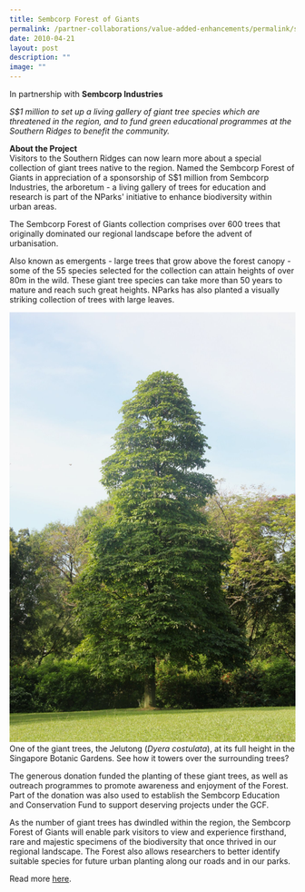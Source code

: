 ```yaml
---
title: Sembcorp Forest of Giants
permalink: /partner-collaborations/value-added-enhancements/permalink/sembcorpFOG/
date: 2010-04-21
layout: post
description: ""
image: ""
---
```

In partnership with  **Sembcorp Industries**

*S$1 million to set up a living gallery of giant tree species which are threatened in the region, and to fund green educational programmes at the Southern Ridges to benefit the community.*

**About the Project**<br>
Visitors to the Southern Ridges can now learn more about a special collection of giant trees native to the region. Named the Sembcorp Forest of Giants in appreciation of a sponsorship of S$1 million from Sembcorp Industries, the arboretum - a living gallery of trees for education and research is part of the NParks' initiative to enhance biodiversity within urban areas.

The Sembcorp Forest of Giants collection comprises over 600 trees that originally dominated our regional landscape before the advent of urbanisation.

Also known as emergents - large trees that grow above the forest canopy - some of the 55 species selected for the collection can attain heights of over 80m in the wild. These giant tree species can take more than 50 years to mature and reach such great heights. NParks has also planted a visually striking collection of trees with large leaves.

![](/images/Sembcorp%20Forests%20of%20Giants%20-%20Dyera%20costulata.jpeg)
One of the giant trees, the Jelutong (_Dyera costulata_), at its full height in the Singapore Botanic Gardens. See how it towers over the surrounding trees?

The generous donation funded the planting of these giant trees, as well as outreach programmes to promote awareness and enjoyment of the Forest. Part of the donation was also used to establish the Sembcorp Education and Conservation Fund to support deserving projects under the GCF.

As the number of giant trees has dwindled within the region, the Sembcorp Forest of Giants will enable park visitors to view and experience firsthand, rare and majestic specimens of the biodiversity that once thrived in our regional landscape. The Forest also allows researchers to better identify suitable species for future urban planting along our roads and in our parks.

Read more [here](https://www.nparks.gov.sg/nparksbuzz/issue-06-vol-3-2010/conservation/giants-alive-at-the-southern-ridges).